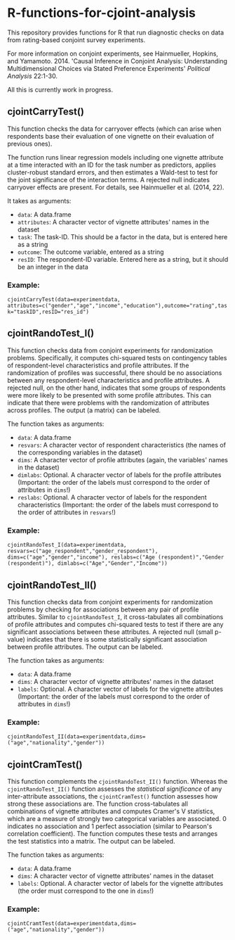 # R-functions-for-cjoint-analysis

This repository provides functions for R that run diagnostic checks on data from rating-based conjoint survey experiments.

For more information on conjoint experiments, see Hainmueller, Hopkins, and Yamamoto. 2014. 'Causal Inference in Conjoint Analysis: Understanding Multidimensional Choices via Stated Preference Experiments' *Political Analysis* 22:1-30.

All this is currently work in progress.

## cjointCarryTest()

This function checks the data for carryover effects (which can arise when respondents base their evaluation of one vignette on their evaluation of previous ones).

The function runs linear regression models including one vignette attribute at a time interacted with an ID for the task number as predictors, applies cluster-robust standard errors, and then estimates a Wald-test to test for the joint significance of the interaction terms. A rejected null indicates carryover effects are present. For details, see Hainmueller et al. (2014, 22).

It takes as arguments:
* `data`: A data.frame
* `attributes`: A character vector of vignette attributes' names in the dataset
* `task`: The task-ID. This should be a factor in the data, but is entered here as a string
* `outcome`: The outcome variable, entered as a string
* `resID`: The respondent-ID variable. Entered here as a string, but it should be an integer in the data

### Example:
`cjointCarryTest(data=experimentdata, attributes=c("gender","age","income","education"),outcome="rating",task="taskID",resID="res_id")`

## cjointRandoTest_I()

This function checks data from conjoint experiments for randomization problems. Specifically, it computes chi-squared tests on contingency tables of respondent-level characteristics and profile attributes. If the randomization of profiles was successful, there should be no associations between any respondent-level characteristics and profile attributes. A rejected null, on the other hand, indicates that some groups of respondents were more likely to be presented with some profile attributes. This can indicate that there were problems with the randomization of attributes across profiles. The output (a matrix) can be labeled.

The function takes as arguments:
* `data`: A data.frame
* `resvars`: A character vector of respondent characteristics (the names of the corresponding variables in the dataset)
* `dims`: A character vector of profile attributes (again, the variables' names in the dataset)
* `dimlabs`: Optional. A character vector of labels for the profile attributes (Important: the order of the labels must correspond to the order of attributes in `dims`!)
* `reslabs`: Optional. A character vector of labels for the respondent characteristics (Important: the order of the labels must correspond to the order of attributes in `resvars`!)

### Example:
`cjointRandoTest_I(data=experimentdata,
  resvars=c("age_respondent","gender_respondent"),
  dims=c("age","gender","income"),
  reslabs=c("Age (respondent)","Gender (respondent)"),
  dimlabs=c("Age","Gender","Income"))`

## cjointRandoTest_II()

This function checks data from conjoint experiments for randomization problems by checking for associations between any pair of profile attributes. Similar to `cjointRandoTest_I`, it cross-tabulates all combinations of profile attributes and computes chi-squared tests to test if there are any significant associations between these attributes. A rejected null (small p-value) indicates that there is some statistically significant association between profile attributes. The output can be labeled.

The function takes as arguments:
* `data`: A data.frame
* `dims`: A character vector of vignette attributes' names in the dataset
* `labels`: Optional. A character vector of labels for the vignette attributes (Important: the order of the labels must correspond to the order of attributes in `dims`!)

### Example:
`cjointRandoTest_II(data=experimentdata,dims=("age","nationality","gender"))`

## cjointCramTest()

This function complements the `cjointRandoTest_II()` function. Whereas the `cjointRandoTest_II()` function assesses the _statistical significance_ of any inter-attribute associations, the `cjointCramTest()` function assesses how strong these associations are. The function cross-tabulates all combinations of vignette attributes and computes Cramer's V statistics, which are a measure of strongly two categorical variables are associated. 0 indicates no association and 1 perfect association (similar to Pearson's correlation coefficient). The function computes these tests and arranges the test statistics into a matrix. The output can be labeled.

The function takes as arguments:
* `data`: A data.frame
* `dims`: A character vector of vignette attributes' names in the dataset
* `labels`: Optional. A character vector of labels for the vignette attributes (the order must correspond to the one in `dims`!)

### Example:
`cjointCramtTest(data=experimentdata,dims=("age","nationality","gender"))`
